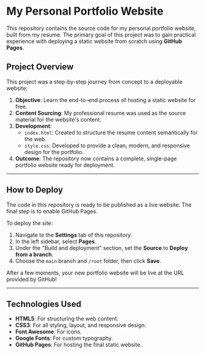 # My Personal Portfolio Website

This repository contains the source code for my personal portfolio website, built from my resume. The primary goal of this project was to gain practical experience with deploying a static website from scratch using **GitHub Pages**.

## Project Overview

This project was a step-by-step journey from concept to a deployable website:

1.  **Objective**: Learn the end-to-end process of hosting a static website for free.
2.  **Content Sourcing**: My professional resume was used as the source material for the website's content.
3.  **Development**:
    * `index.html`: Created to structure the resume content semantically for the web.
    * `style.css`: Developed to provide a clean, modern, and responsive design for the portfolio.
4.  **Outcome**: The repository now contains a complete, single-page portfolio website ready for deployment.

---

## How to Deploy

The code in this repository is ready to be published as a live website. The final step is to enable GitHub Pages.

To deploy the site:

1.  Navigate to the **Settings** tab of this repository.
2.  In the left sidebar, select **Pages**.
3.  Under the "Build and deployment" section, set the **Source** to **Deploy from a branch**.
4.  Choose the `main` branch and `/root` folder, then click **Save**.

After a few moments, your new portfolio website will be live at the URL provided by GitHub!

---

## Technologies Used

* **HTML5**: For structuring the web content.
* **CSS3**: For all styling, layout, and responsive design.
* **Font Awesome**: For icons.
* **Google Fonts**: For custom typography.
* **GitHub Pages**: For hosting the final static website.
